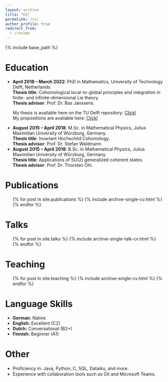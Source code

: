 ```yaml
---
layout: archive
title: "CV"
permalink: /cv/
author_profile: true
redirect_from:
  - /resume
---
```


{% include base_path %}

Education
======
  <ul>
<li><b>April 2018 –  March 2022</b>: PhD in Mathematics, University of Technology Delft, Netherlands. <br>
<b>Thesis title</b>: Cohomological local-to-global principles and integration in finite- and infinite-dimensional Lie theory.<br>
<b>Thesis advisor</b>: Prof. Dr. Bas Janssens. </li> 

My thesis is available here on the TU Delft repository: <a href="https://research.tudelft.nl/en/publications/cohomological-local-to-global-principles-and-integration-in-finit">Click!</a> 
<br>
My propositions are available here: <a href="../files/miaskiwskyi-propositions.pdf">Click!</a>


<li><b>August 2015 – April 2018</b>: M.Sc. in Mathematical Physics, Julius Maximilian University of Würzburg, Germany.<br>
<b>Thesis title</b>: Invariant Hochschild Cohomology. <br>
<b>Thesis advisor</b>: Prof. Dr. Stefan Waldmann.<br> </li> 

<li><b>August 2015 – April 2018</b>: B.Sc. in Mathematical Physics, Julius Maximilian University of Würzburg, Germany.<br>
<b>Thesis title</b>: Applications of SU(2) generalized coherent states. <br>
<b>Thesis advisor</b>: Prof. Dr. Thorsten Ohl.<br> </li> 
</ul>


Publications
======
  <ul>{% for post in site.publications %}
    {% include archive-single-cv.html %}
  {% endfor %}</ul>
  
Talks
======
  <ul>{% for post in site.talks %}
    {% include archive-single-talk-cv.html %}
  {% endfor %}</ul>
  
Teaching
======
  <ul>{% for post in site.teaching %}
    {% include archive-single-cv.html %}
  {% endfor %}</ul>
  
Language Skills
======
<ul>
  <li><b> German:</b> Native </li>
  <li><b> English:</b> Excellent (C2) </li>
  <li><b> Dutch:</b> Conversational (B2+) </li>
  <li><b> Finnish:</b> Beginner (A1) </li>
</ul>

Other
======
<ul>
  <li>Proﬁciency in: Java, Python, C, SQL, Dataiku, and more.</li>
  <li>Experience with collaboration tools such as Git and Microsoft Teams.</li>
</ul>
